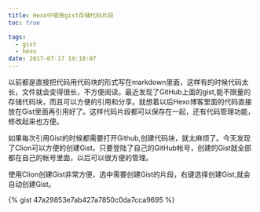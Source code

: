 ```yaml
---
title: Hexo中使用gist存储代码片段
toc: true

tags:
  - gist
  - hexo
date: 2017-07-17 19:10:07
---
```


以前都是直接把代码用代码块的形式写在markdown里面，这样有的时候代码太长，文件就会变得很长，不方便阅读。最近发现了GitHub上面的gist,能不限量的存储代码块，而且可以方便的引用和分享。就想着以后Hexo博客里面的代码直接放在Gist里面再引用好了。这样代码片段都可以保存在一起，还有代码管理功能，修改起来也方便。

<!-- more -->

如果每次引用Gist的时候都需要打开Github,创建代码块，就太麻烦了。今天发现了Clion可以方便的创建Gist，只要登陆了自己的GitHub帐号，创建的Gist就全部都在自己的帐号里面，以后可以很方便的管理。

使用Clion创建Gist非常方便，选中需要创建Gist的片段，右键选择创建Gist,就会自动创建Gist。

{% gist 47a29853e7ab427a7850c0da7cca9695 %}
